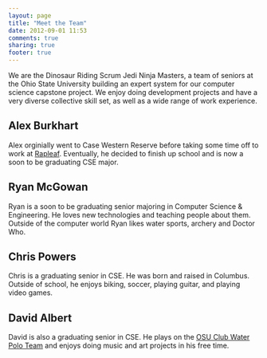 ```yaml
---
layout: page
title: "Meet the Team"
date: 2012-09-01 11:53
comments: true
sharing: true
footer: true
---
```

We are the Dinosaur Riding Scrum Jedi Ninja Masters, a team of seniors at the
Ohio State University building an expert system for our computer science
capstone project. We enjoy doing development projects and have a very diverse
collective skill set, as well as a wide range of work experience. 

## Alex Burkhart

Alex orginially went to Case Western Reserve before taking some time off to work
at [Rapleaf](http://www.rapleaf.com/). Eventually, he decided to finish up
school and is now a soon to be graduating CSE major.

## Ryan McGowan

Ryan is a soon to be graduating senior majoring in Computer Science &
Engineering.  He loves new technologies and teaching people about them.  Outside
of the computer world Ryan likes water sports, archery and Doctor Who.

## Chris Powers

Chris is a graduating senior in CSE. He was born and raised in Columbus. Outside of school, he enjoys biking, soccer, playing guitar, and playing video games.

## David Albert

David is also a graduating senior in CSE. He plays on the [OSU Club Water Polo Team](http://osuwaterpolo.com) and enjoys doing music and art projects in his free time.
